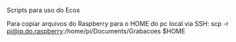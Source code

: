 Scripts para uso do Ecos

Para copiar arquivos do Raspberry para o HOME do pc local via SSH:
scp -r pi@ip.do.raspberry:/home/pi/Documents/Grabacoes $HOME
